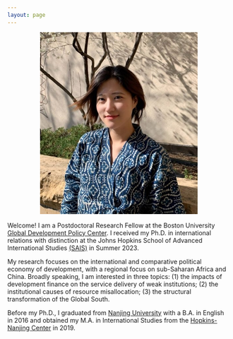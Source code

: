 ```yaml
---
layout: page
---
```

<p align="center">
  <img src="https://raw.githubusercontent.com/keyitang94/keyitang94.github.io/master/rsz_1keyi_color_headshot.jpg">
</p>

Welcome! I am a Postdoctoral Research Fellow at the Boston University [Global Development Policy Center](https://www.bu.edu/gdp/). I received my Ph.D. in international relations with distinction at the Johns Hopkins School of Advanced International Studies [(SAIS)](https://sais.jhu.edu/) in Summer 2023.

My research focuses on the international and comparative political economy of development, with a regional focus on sub-Saharan Africa and China. Broadly speaking, I am interested in three topics: (1) the impacts of development finance on the service delivery of weak institutions; (2) the institutional causes of resource misallocation; (3) the structural transformation of the Global South.

Before my Ph.D., I graduated from [Nanjing University](https://www.nju.edu.cn/EN/) with a B.A. in English in 2016 and obtained my M.A. in International Studies from the [Hopkins-Nanjing Center](https://sais.jhu.edu/hopkins-nanjing-center) in 2019.

